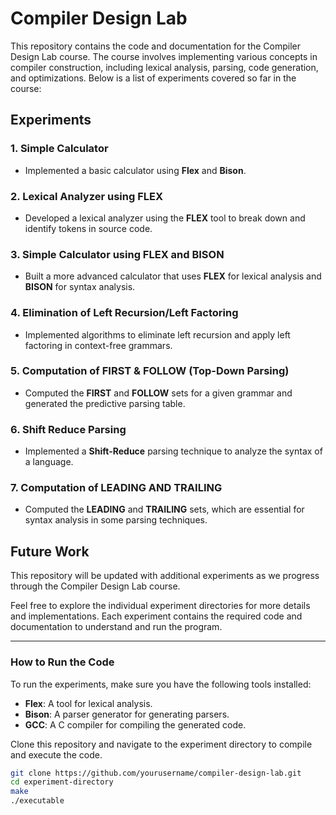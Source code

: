 # Compiler Design Lab

This repository contains the code and documentation for the Compiler Design Lab course. The course involves implementing various concepts in compiler construction, including lexical analysis, parsing, code generation, and optimizations. Below is a list of experiments covered so far in the course:

## Experiments

### 1. Simple Calculator
- Implemented a basic calculator using **Flex** and **Bison**.

### 2. Lexical Analyzer using FLEX
- Developed a lexical analyzer using the **FLEX** tool to break down and identify tokens in source code.

### 3. Simple Calculator using FLEX and BISON
- Built a more advanced calculator that uses **FLEX** for lexical analysis and **BISON** for syntax analysis.

### 4. Elimination of Left Recursion/Left Factoring
- Implemented algorithms to eliminate left recursion and apply left factoring in context-free grammars.

### 5. Computation of FIRST & FOLLOW (Top-Down Parsing)
- Computed the **FIRST** and **FOLLOW** sets for a given grammar and generated the predictive parsing table.

### 6. Shift Reduce Parsing
- Implemented a **Shift-Reduce** parsing technique to analyze the syntax of a language.

### 7. Computation of LEADING AND TRAILING
- Computed the **LEADING** and **TRAILING** sets, which are essential for syntax analysis in some parsing techniques.

## Future Work
This repository will be updated with additional experiments as we progress through the Compiler Design Lab course.

Feel free to explore the individual experiment directories for more details and implementations. Each experiment contains the required code and documentation to understand and run the program.

---

### How to Run the Code

To run the experiments, make sure you have the following tools installed:
- **Flex**: A tool for lexical analysis.
- **Bison**: A parser generator for generating parsers.
- **GCC**: A C compiler for compiling the generated code.

Clone this repository and navigate to the experiment directory to compile and execute the code.

```bash
git clone https://github.com/yourusername/compiler-design-lab.git
cd experiment-directory
make
./executable
